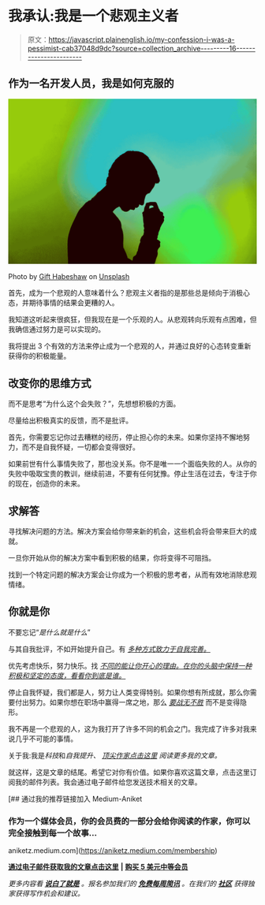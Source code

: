 # 我承认:我是一个悲观主义者

> 原文：<https://javascript.plainenglish.io/my-confession-i-was-a-pessimist-cab37048d9dc?source=collection_archive---------16----------------------->

## 作为一名开发人员，我是如何克服的

![](img/067a007801c952496f55d4dbcaa3b119.png)

Photo by [Gift Habeshaw](https://unsplash.com/@gift_habeshaw?utm_source=medium&utm_medium=referral) on [Unsplash](https://unsplash.com?utm_source=medium&utm_medium=referral)

首先，成为一个悲观的人意味着什么？悲观主义者指的是那些总是倾向于消极心态，并期待事情的结果会更糟的人。

我知道这听起来很疯狂，但我现在是一个乐观的人。从悲观转向乐观有点困难，但我确信通过努力是可以实现的。

我将提出 3 个有效的方法来停止成为一个悲观的人，并通过良好的心态转变重新获得你的积极能量。

## 改变你的思维方式

而不是思考“为什么这个会失败？”，先想想积极的方面。

尽量给出积极真实的反馈，而不是批评。

首先，你需要忘记你过去糟糕的经历，停止担心你的未来。如果你坚持不懈地努力，而不是自我怀疑，一切都会变得很好。

如果前世有什么事情失败了，那也没关系。你不是唯一一个面临失败的人。从你的失败中吸取宝贵的教训，继续前进，不要有任何犹豫。停止生活在过去，专注于你的现在，创造你的未来。

## 求解答

寻找解决问题的方法。解决方案会给你带来新的机会，这些机会将会带来巨大的成就。

一旦你开始从你的解决方案中看到积极的结果，你将变得不可阻挡。

找到一个特定问题的解决方案会让你成为一个积极的思考者，从而有效地消除悲观情绪。

## 你就是你

不要忘记“*是什么就是什么*”

与其自我批评，不如开始提升自己。有 [*多种方式致力于自我完善。*](/i-tend-to-focus-more-on-self-growth-as-a-developer-f953ec2dba09)

优先考虑快乐，努力快乐。找 [*不同的能让你开心的理由。在你的头脑中保持一种积极和坚定的态度，看看你到底是谁。*](/3-secret-rules-to-always-stay-happy-as-a-programmer-5f73c2278190)

停止自我怀疑，我们都是人，努力让人类变得特别。如果你想有所成就，那么你需要付出努力。如果你想在职场中赢得一席之地，那么 [*要战无不胜*](/3-things-that-will-make-you-invincible-in-your-workplace-f77cd0be451f) 而不是变得隐形。

我不再是一个悲观的人，这为我打开了许多不同的机会之门。我完成了许多对我来说几乎不可能的事情。

关于我:我是*科技*和*自我提升、* [*顶尖作家点击这里*](https://aniketz.medium.com/) *阅读更多我的文章。*

就这样，这是文章的结尾。希望它对你有价值。如果你喜欢这篇文章，点击这里订阅我的邮件列表。我会通过电子邮件给您发送技术相关的文章。

[](https://aniketz.medium.com/membership) [## 通过我的推荐链接加入 Medium-Aniket

### 作为一个媒体会员，你的会员费的一部分会给你阅读的作家，你可以完全接触到每一个故事…

aniketz.medium.com](https://aniketz.medium.com/membership) 

[**通过电子邮件获取我的文章点击这里**](https://aniketz.medium.com/subscribe) **|** [**购买 5 美元中等会员**](https://aniketz.medium.com/membership)

*更多内容看* [***说白了就是***](http://plainenglish.io/) *。报名参加我们的* [***免费每周简讯***](http://newsletter.plainenglish.io/) *。在我们的* [***社区***](https://discord.gg/GtDtUAvyhW) *获得独家获得写作机会和建议。*